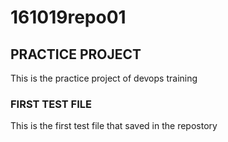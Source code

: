 # 161019repo01


## PRACTICE PROJECT

This is the practice project of devops training

### FIRST TEST FILE

This is the first test file that saved in the repostory
